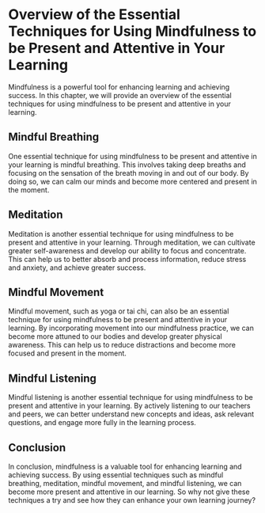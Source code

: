 Overview of the Essential Techniques for Using Mindfulness to be Present and Attentive in Your Learning
=================================================================================================================================

Mindfulness is a powerful tool for enhancing learning and achieving success. In this chapter, we will provide an overview of the essential techniques for using mindfulness to be present and attentive in your learning.

Mindful Breathing
-----------------

One essential technique for using mindfulness to be present and attentive in your learning is mindful breathing. This involves taking deep breaths and focusing on the sensation of the breath moving in and out of our body. By doing so, we can calm our minds and become more centered and present in the moment.

Meditation
----------

Meditation is another essential technique for using mindfulness to be present and attentive in your learning. Through meditation, we can cultivate greater self-awareness and develop our ability to focus and concentrate. This can help us to better absorb and process information, reduce stress and anxiety, and achieve greater success.

Mindful Movement
----------------

Mindful movement, such as yoga or tai chi, can also be an essential technique for using mindfulness to be present and attentive in your learning. By incorporating movement into our mindfulness practice, we can become more attuned to our bodies and develop greater physical awareness. This can help us to reduce distractions and become more focused and present in the moment.

Mindful Listening
-----------------

Mindful listening is another essential technique for using mindfulness to be present and attentive in your learning. By actively listening to our teachers and peers, we can better understand new concepts and ideas, ask relevant questions, and engage more fully in the learning process.

Conclusion
----------

In conclusion, mindfulness is a valuable tool for enhancing learning and achieving success. By using essential techniques such as mindful breathing, meditation, mindful movement, and mindful listening, we can become more present and attentive in our learning. So why not give these techniques a try and see how they can enhance your own learning journey?
